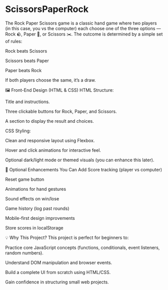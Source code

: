 # ScissorsPaperRock
The Rock Paper Scissors game is a classic hand game where two players (in this case, you vs the computer) each choose one of the three options — Rock 🪨, Paper 📄, or Scissors ✂️. The outcome is determined by a simple set of rules:

Rock beats Scissors

Scissors beats Paper

Paper beats Rock

If both players choose the same, it’s a draw.

🖼️ Front-End Design (HTML & CSS)
HTML Structure:

Title and instructions.

Three clickable buttons for Rock, Paper, and Scissors.

A section to display the result and choices.

CSS Styling:

Clean and responsive layout using Flexbox.

Hover and click animations for interactive feel.

Optional dark/light mode or themed visuals (you can enhance this later).

🔁 Optional Enhancements You Can Add
Score tracking (player vs computer)

Reset game button

Animations for hand gestures

Sound effects on win/lose

Game history (log past rounds)

Mobile-first design improvements

Store scores in localStorage

💡 Why This Project?
This project is perfect for beginners to:

Practice core JavaScript concepts (functions, conditionals, event listeners, random numbers).

Understand DOM manipulation and browser events.

Build a complete UI from scratch using HTML/CSS.

Gain confidence in structuring small web projects.


